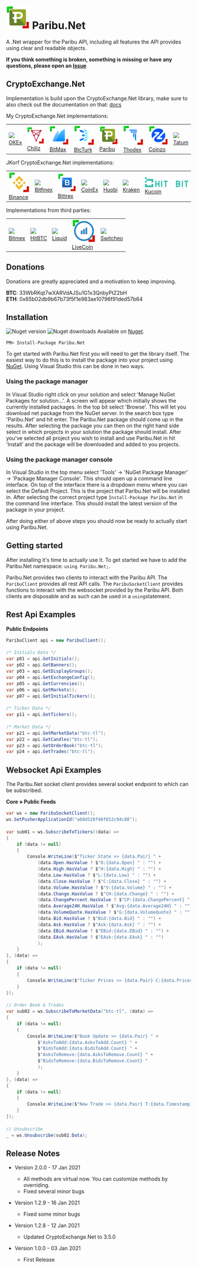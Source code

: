 ﻿# ![Icon](https://github.com/burakoner/Paribu.Net/blob/master/Paribu.Net/Icon/icon.png?raw=true) Paribu.Net 

A .Net wrapper for the Paribu API, including all features the API provides using clear and readable objects.

**If you think something is broken, something is missing or have any questions, please open an [Issue](https://github.com/burakoner/Paribu.Net/issues)**

## CryptoExchange.Net
Implementation is build upon the CryptoExchange.Net library, make sure to also check out the documentation on that: [docs](https://github.com/JKorf/CryptoExchange.Net)

My CryptoExchange.Net implementations:
<table>
<tr>
<td><a href="https://github.com/burakoner/OKEx.Net"><img src="https://github.com/burakoner/OKEx.Net/blob/master/Okex.Net/Icon/icon.png?raw=true"></a>
<br />
<a href="https://github.com/burakoner/OKEx.Net">OKEx</a>
</td>
<td><a href="https://github.com/burakoner/Chiliz.Net"><img src="https://github.com/burakoner/Chiliz.Net/blob/master/Chiliz.Net/Icon/icon.png?raw=true"></a>
<br />
<a href="https://github.com/burakoner/Chiliz.Net">Chiliz</a>
</td>
<td><a href="https://github.com/burakoner/BitMax.Net"><img src="https://github.com/burakoner/BitMax.Net/blob/master/BitMax.Net/Icon/icon.png?raw=true"></a>
<br />
<a href="https://github.com/burakoner/BitMax.Net">BitMax</a>
</td>
<td><a href="https://github.com/burakoner/BtcTurk.Net"><img src="https://github.com/burakoner/BtcTurk.Net/blob/master/BtcTurk.Net/Icon/icon.png?raw=true"></a>
<br />
<a href="https://github.com/burakoner/BtcTurk.Net">BtcTurk</a>
</td>
<td><a href="https://github.com/burakoner/Paribu.Net"><img src="https://github.com/burakoner/Paribu.Net/blob/master/Paribu.Net/Icon/icon.png?raw=true"></a>
<br />
<a href="https://github.com/burakoner/Paribu.Net">Paribu</a>
</td>
<td><a href="https://github.com/burakoner/Thodex.Net"><img src="https://github.com/burakoner/Thodex.Net/blob/master/Thodex.Net/Icon/icon.png?raw=true"></a>
<br />
<a href="https://github.com/burakoner/Thodex.Net">Thodex</a>
</td>
<td><a href="https://github.com/burakoner/Coinzo.Net"><img src="https://github.com/burakoner/Coinzo.Net/blob/master/Coinzo.Net/Icon/icon.png?raw=true"></a>
<br />
<a href="https://github.com/burakoner/Coinzo.Net">Coinzo</a>
</td>
<td><a href="https://github.com/burakoner/Tatum.Net"><img src="https://github.com/burakoner/Tatum.Net/blob/master/Tatum.Net/Icon/icon.png?raw=true"></a>
<br />
<a href="https://github.com/burakoner/Tatum.Net">Tatum</a>
</td>
</tr>
</table>

JKorf CryptoExchange.Net implementations:
<table>
<tr>
<td><a href="https://github.com/JKorf/Binance.Net"><img src="https://github.com/JKorf/Binance.Net/blob/master/Binance.Net/Icon/icon.png?raw=true"></a>
<br />
<a href="https://github.com/JKorf/Binance.Net">Binance</a>
</td>
<td><a href="https://github.com/JKorf/Bitfinex.Net"><img src="https://github.com/JKorf/Bitfinex.Net/blob/master/Bitfinex.Net/Icon/icon.png?raw=true"></a>
<br />
<a href="https://github.com/JKorf/Bitfinex.Net">Bitfinex</a>
</td>
<td><a href="https://github.com/JKorf/Bittrex.Net"><img src="https://github.com/JKorf/Bittrex.Net/blob/master/Bittrex.Net/Icon/icon.png?raw=true"></a>
<br />
<a href="https://github.com/JKorf/Bittrex.Net">Bittrex</a>
</td>
<td><a href="https://github.com/JKorf/CoinEx.Net"><img src="https://github.com/JKorf/CoinEx.Net/blob/master/CoinEx.Net/Icon/icon.png?raw=true"></a>
<br />
<a href="https://github.com/JKorf/CoinEx.Net">CoinEx</a>
</td>
<td><a href="https://github.com/JKorf/Huobi.Net"><img src="https://github.com/JKorf/Huobi.Net/blob/master/Huobi.Net/Icon/icon.png?raw=true"></a>
<br />
<a href="https://github.com/JKorf/Huobi.Net">Huobi</a>
</td>
<td><a href="https://github.com/JKorf/Kraken.Net"><img src="https://github.com/JKorf/Kraken.Net/blob/master/Kraken.Net/Icon/icon.png?raw=true"></a>
<br />
<a href="https://github.com/JKorf/Kraken.Net">Kraken</a>
</td>
<td><a href="https://github.com/JKorf/Kucoin.Net"><img src="https://github.com/JKorf/Kucoin.Net/blob/master/Kucoin.Net/Icon/icon.png?raw=true"></a>
<br />
<a href="https://github.com/JKorf/Kucoin.Net">Kucoin</a>
</td>
</tr>
</table>

Implementations from third parties:
<table>
<tr>
<td><a href="https://github.com/ridicoulous/Bitmex.Net"><img src="https://github.com/ridicoulous/Bitmex.Net/blob/master/Bitmex.Net/Icon/icon.png"></a>
<br />
<a href="https://github.com/ridicoulous/Bitmex.Net">Bitmex</a>
</td>
<td><a href="https://github.com/intelligences/HitBTC.Net"><img src="https://github.com/intelligences/HitBTC.Net/blob/master/src/HitBTC.Net/Icon/icon.png?raw=true"></a>
<br />
<a href="https://github.com/intelligences/HitBTC.Net">HitBTC</a>
</td>
<td><a href="https://github.com/ridicoulous/LiquidQuoine.Net"><img src="https://github.com/ridicoulous/LiquidQuoine.Net/blob/master/Resources/icon.png?raw=true"></a>
<br />
<a href="https://github.com/ridicoulous/LiquidQuoine.Net">Liquid</a>
</td>
<td><a href="https://github.com/EricGarnier/LiveCoin.Net"><img src="https://github.com/EricGarnier/LiveCoin.Net/blob/master/LiveCoin.Net/Icon/icon.png?raw=true"></a>
<br />
<a href="https://github.com/EricGarnier/LiveCoin.Net">LiveCoin</a>
</td>
<td><a href="https://github.com/Zaliro/Switcheo.Net"><img src="https://github.com/Zaliro/Switcheo.Net/blob/master/Resources/switcheo-coin.png?raw=true"></a>
<br />
<a href="https://github.com/Zaliro/Switcheo.Net">Switcheo</a>
</td>
</tr>
</table>

## Donations
Donations are greatly appreciated and a motivation to keep improving.

**BTC**:  33WbRKqt7wXARVdAJSu1G1x3QnbyPtZ2bH  
**ETH**:  0x65b02db9b67b73f5f1e983ae10796f91ded57b64  

## Installation
![Nuget version](https://img.shields.io/nuget/v/Paribu.Net.svg)  ![Nuget downloads](https://img.shields.io/nuget/dt/Paribu.Net.svg)
Available on [Nuget](https://www.nuget.org/packages/Paribu.Net).
```
PM> Install-Package Paribu.Net
```
To get started with Paribu.Net first you will need to get the library itself. The easiest way to do this is to install the package into your project using  [NuGet](https://www.nuget.org/packages/Paribu.Net). Using Visual Studio this can be done in two ways.

### Using the package manager
In Visual Studio right click on your solution and select 'Manage NuGet Packages for solution...'. A screen will appear which initially shows the currently installed packages. In the top bit select 'Browse'. This will let you download net package from the NuGet server. In the search box type 'Paribu.Net' and hit enter. The Paribu.Net package should come up in the results. After selecting the package you can then on the right hand side select in which projects in your solution the package should install. After you've selected all project you wish to install and use Paribu.Net in hit 'Install' and the package will be downloaded and added to you projects.

### Using the package manager console
In Visual Studio in the top menu select 'Tools' -> 'NuGet Package Manager' -> 'Package Manager Console'. This should open up a command line interface. On top of the interface there is a dropdown menu where you can select the Default Project. This is the project that Paribu.Net will be installed in. After selecting the correct project type  `Install-Package Paribu.Net`  in the command line interface. This should install the latest version of the package in your project.

After doing either of above steps you should now be ready to actually start using Paribu.Net.
## Getting started
After installing it's time to actually use it. To get started we have to add the Paribu.Net namespace:  `using Paribu.Net;`.

Paribu.Net provides two clients to interact with the Paribu API. The  `ParibuClient`  provides all rest API calls. The  `ParibuSocketClient` provides functions to interact with the websocket provided by the Paribu API. Both clients are disposable and as such can be used in a  `using`statement.

## Rest Api Examples
**Public Endpoints**
```C#
ParibuClient api = new ParibuClient();

/* Initials Data */
var p01 = api.GetInitials();
var p02 = api.GetBanners();
var p03 = api.GetDisplayGroups();
var p04 = api.GetExchangeConfig();
var p05 = api.GetCurrencies();
var p06 = api.GetMarkets();
var p07 = api.GetInitialTickers();

/* Ticker Data */
var p11 = api.GetTickers();

/* Market Data */
var p21 = api.GetMarketData("btc-tl");
var p22 = api.GetCandles("btc-tl");
var p23 = api.GetOrderBook("btc-tl");
var p24 = api.GetTrades("btc-tl");
```

## Websocket Api Examples
The Paribu.Net socket client provides several socket endpoint to which can be subscribed.

**Core » Public Feeds**
```C#
var ws = new ParibuSocketClient();
ws.SetPusherApplicationId("a68d528f48f652c94c88");

var sub01 = ws.SubscribeToTickers((data) =>
{
    if (data != null)
    {
        Console.WriteLine($"Ticker State >> {data.Pair} " +
            (data.Open.HasValue ? $"O:{data.Open} " : "") +
            (data.High.HasValue ? $"H:{data.High} " : "") +
            (data.Low.HasValue ? $"L:{data.Low} " : "") +
            (data.Close.HasValue ? $"C:{data.Close} " : "") +
            (data.Volume.HasValue ? $"V:{data.Volume} " : "") +
            (data.Change.HasValue ? $"CH:{data.Change} " : "") +
            (data.ChangePercent.HasValue ? $"CP:{data.ChangePercent} " : "") +
            (data.Average24H.HasValue ? $"Avg:{data.Average24H} " : "") +
            (data.VolumeQuote.HasValue ? $"G:{data.VolumeQuote} " : "") +
            (data.Bid.HasValue ? $"Bid:{data.Bid} " : "") +
            (data.Ask.HasValue ? $"Ask:{data.Ask} " : "") +
            (data.EBid.HasValue ? $"EBid:{data.EBid} " : "") +
            (data.EAsk.HasValue ? $"EAsk:{data.EAsk} " : "")
            );
    }
}, (data) =>
{
    if (data != null)
    {
        Console.WriteLine($"Ticker Prices >> {data.Pair} C:{data.Prices.Count()} P:{string.Join(',', data.Prices)}");
    }
});

// Order Book & Trades
var sub02 = ws.SubscribeToMarketData("btc-tl", (data) =>
{
    if (data != null)
    {
        Console.WriteLine($"Book Update >> {data.Pair} " +
            $"AsksToAdd:{data.AsksToAdd.Count} " +
            $"BidsToAdd:{data.BidsToAdd.Count} " +
            $"AsksToRemove:{data.AsksToRemove.Count} " +
            $"BidsToRemove:{data.BidsToRemove.Count} "
            );
    }
}, (data) =>
{
    if (data != null)
    {
        Console.WriteLine($"New Trade >> {data.Pair} T:{data.Timestamp} P:{data.Price} A:{data.Amount} S:{data.Side}");
    }
});

// Unsubscribe
_ = ws.Unsubscribe(sub02.Data);
```

## Release Notes
* Version 2.0.0 - 17 Jan 2021
    * All methods are virtual now. You can customize methods by overriding.
    * Fixed several minor bugs

* Version 1.2.9 - 16 Jan 2021
    * Fixed some minor bugs

* Version 1.2.8 - 12 Jan 2021
    * Updated CryptoExchange.Net to 3.5.0

* Version 1.0.0 - 03 Jan 2021
    * First Release